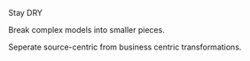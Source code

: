 
Stay DRY

Break complex models into smaller pieces.

Seperate source-centric from business centric transformations.